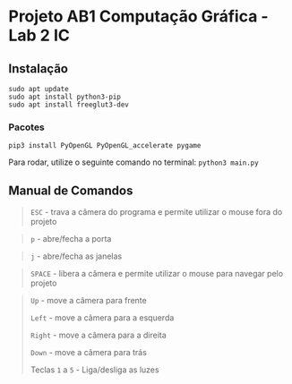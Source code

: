 # Projeto AB1 Computação Gráfica - Lab 2 IC

## Instalação

```
sudo apt update
sudo apt install python3-pip
sudo apt install freeglut3-dev
```
### Pacotes
```
pip3 install PyOpenGL PyOpenGL_accelerate pygame
```

Para rodar, utilize o seguinte comando no terminal:
``` python3 main.py ```


## Manual de Comandos

> `ESC` - trava a câmera do programa e permite utilizar o mouse fora do projeto

> `p` - abre/fecha a porta

> `j` - abre/fecha as janelas

> `SPACE` - libera a câmera e permite utilizar o mouse para navegar pelo projeto

> `Up` - move a câmera para frente
>
> `Left` - move a câmera para a esquerda
>
> `Right` - move a câmera para a direita
>
> `Down` - move a câmera para trás
>
> Teclas `1` a `5` - Liga/desliga as luzes